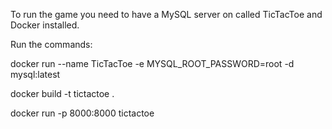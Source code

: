 To run the game you need to have a MySQL server on called TicTacToe and Docker installed.

Run the commands:

docker run --name TicTacToe -e MYSQL_ROOT_PASSWORD=root -d mysql:latest

docker build -t tictactoe .

docker run -p 8000:8000 tictactoe
